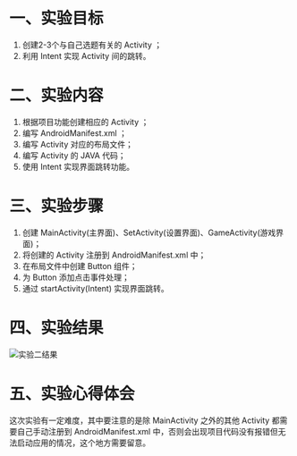 # 一、实验目标

1. 创建2-3个与自己选题有关的 Activity ；
2. 利用 Intent 实现 Activity 间的跳转。

# 二、实验内容

1. 根据项目功能创建相应的 Activity ；
2. 编写 AndroidManifest.xml ；
3. 编写 Activity 对应的布局文件；
4. 编写 Activity 的 JAVA 代码；
5. 使用 Intent 实现界面跳转功能。

# 三、实验步骤

1. 创建 MainActivity(主界面)、SetActivity(设置界面)、GameActivity(游戏界面)；
2. 将创建的 Activity 注册到 AndroidManifest.xml 中；
3. 在布局文件中创建 Button 组件；
4. 为 Button 添加点击事件处理；
5. 通过 startActivity(Intent) 实现界面跳转。

# 四、实验结果

![实验二结果](https://raw.githubusercontent.com/LookerSong/android-labs-2020/master/students/net1814080903230/E2.png)

# 五、实验心得体会

这次实验有一定难度，其中要注意的是除 MainActivity 之外的其他 Activity 都需要自己手动注册到 AndroidManifest.xml 中，否则会出现项目代码没有报错但无法启动应用的情况，这个地方需要留意。
